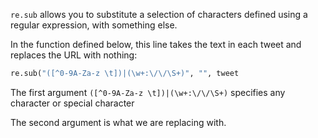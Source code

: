 <!--title={re.sub method}-->

`re.sub` allows you to substitute a selection of characters defined using a regular expression, with something else.

In the function defined below, this line takes the text in each tweet and replaces the URL with nothing:

``` python
re.sub("([^0-9A-Za-z \t])|(\w+:\/\/\S+)", "", tweet
```

The first argument `([^0-9A-Za-z \t])|(\w+:\/\/\S+)` specifies any character or special character

The second argument is what we are replacing with.